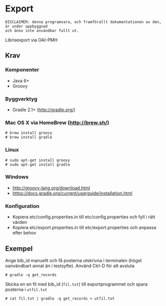 # Export

    DISCLAIMER: denna programvara, och framförallt dokumentationen av den, är under uppbyggnad
    och ännu inte användbar fullt ut.

Librisexport via OAI-PMH

## Krav

### Komponenter

* Java 6+
* Groovy

### Byggverktyg

* Gradle 2.1+ (<http://gradle.org/>)

### Mac OS X via HomeBrew (http://brew.sh/)

    # brew install groovy
    # brew install gradle

### Linux

    # sudo apt-get install groovy
    # sudo apt-get install gradle

### Windows

* http://groovy-lang.org/download.html
* https://docs.gradle.org/current/userguide/installation.html

### Konfiguration

* Kopiera etc/config.properties.in till etc/config.properties och fyll i rätt värden
* Kopiera etc/export.properties.in till etc/export.properties och anpassa efter behov

## Exempel
Ange bib_id manuellt och få posterna utskrivna i terminalen (högst oanvändbart annat än i testsyfte). Använd Ctrl-D för att avsluta

    # gradle -q get_records
    
Skicka en en fil med bib_id (`fil.txt`) till exportprogrammet och spara posterna i `utfil.txt`

    # cat fil.txt | gradle -q get_records > utfil.txt
